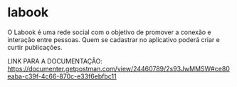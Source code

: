 # labook
O Labook é uma rede social com o objetivo de promover a conexão e interação entre pessoas. Quem se cadastrar no aplicativo poderá criar e curtir publicações.


LINK PARA A DOCUMENTAÇÃO:
https://documenter.getpostman.com/view/24460789/2s93JwMMSW#ce80eaba-c39f-4c66-870c-e33f6ebfbc11

